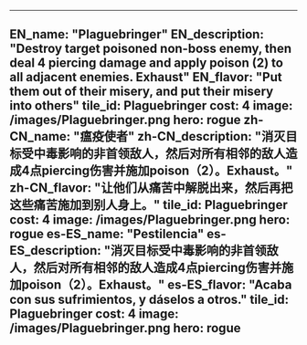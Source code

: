 ---

EN_name: "Plaguebringer"
EN_description: "Destroy target poisoned non-boss enemy, then deal 4 piercing damage and apply poison (2) to all adjacent enemies. Exhaust"
EN_flavor: "Put them out of their misery, and put their misery into others"
tile_id: Plaguebringer
cost: 4
image: /images/Plaguebringer.png
hero: rogue
zh-CN_name: "瘟疫使者"
zh-CN_description: "消灭目标受中毒影响的非首领敌人，然后对所有相邻的敌人造成4点piercing伤害并施加poison（2）。Exhaust。"
zh-CN_flavor: "让他们从痛苦中解脱出来，然后再把这些痛苦施加到别人身上。"
tile_id: Plaguebringer
cost: 4
image: /images/Plaguebringer.png
hero: rogue
es-ES_name: "Pestilencia"
es-ES_description: "消灭目标受中毒影响的非首领敌人，然后对所有相邻的敌人造成4点piercing伤害并施加poison（2）。Exhaust。"
es-ES_flavor: "Acaba con sus sufrimientos, y dáselos a otros."
tile_id: Plaguebringer
cost: 4
image: /images/Plaguebringer.png
hero: rogue
---